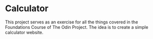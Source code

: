 # Calculator

This project serves as an exercise for all the things covered in the Foundations Course of The Odin Project. The idea is to create a simple calculator website.
